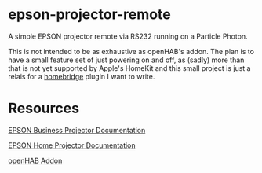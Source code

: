 # epson-projector-remote

A simple EPSON projector remote via RS232 running on a Particle Photon.

This is not intended to be as exhaustive as openHAB's addon. The plan is to have a small feature set of just powering on and off, as (sadly) more than that is not yet supported by Apple's HomeKit and this small project is just a relais for a [homebridge](https://github.com/nfarina/homebridge) plugin I want to write.



# Resources

[EPSON Business Projector Documentation](https://files.support.epson.com/Epson_Handbook/html/p85_rs232.html)

[EPSON Home Projector Documentation](https://epson.com/Support/wa00572)

[openHAB Addon](https://github.com/openhab/openhab1-addons/tree/master/bundles/binding/org.openhab.binding.epsonprojector)
